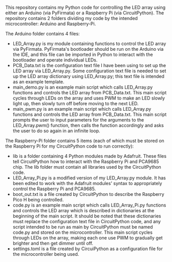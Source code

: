 This repository contains my Python code for controlling the LED array using either an Arduino (via PyFirmata) or a Raspberry Pi (via CircuitPython).
The repository contains 2 folders dividing my code by the intended microcontroller: Arduino and Raspberry-Pi.

The Arduino folder contains 4 files:
- LED_Array.py is my module containing functions to control the LED array via PyFirmata. PyFirmata's bootloader should be run on the Arduino via the IDE, and this file can be imported in Python to interact with the bootloader and operate individual LEDs.
- PCB_Data.txt is the configuration text file I have been using to set up the LED array via LED_Array.py. Some configuration text file is needed to set up the LED array dictionary using LED_Array.py; this text file is intended as an example template.
- main_demo.py is an example main script which calls LED_Array.py functions and controls the LED array from PCB_Data.txt. This main script cycles through LEDs on the array and uses PWM to make an LED slowly light up, then slowly turn off before moving to the next LED.
- main_pwm.py is an example main script which calls LED_Array.py functions and controls the LED array from PCB_Data.txt. This main script prompts the user to input parameters for the arguments to the LED_Array.pwm() function, then calls the function accordingly and asks the user to do so again in an infinite loop.

The Raspberry-Pi folder contains 5 items (each of which must be stored on the Raspberry Pi for my CircuitPython code to run correctly):
- lib is a folder containing 4 Python modules made by Adafruit. These files tell CircuitPython how to interact with the Raspberry Pi and PCA9685 chip. The lib folder must contain all libraries used by the CircuitPython code.
- LED_Array_Pi.py is a modified version of my LED_Array.py module. It has been edited to work with the Adafruit modules' syntax to appropriately control the Raspberry Pi and PCA9685.
- boot_out.txt is a file created by CircuitPython to describe the Raspberry Pico H being controlled.
- code.py is an example main script which calls LED_Array_Pi.py functions and controls the LED array which is described in dictionaries at the beginning of the main script. It should be noted that these dictionaries must replace the configuration text file in CircuitPython code, and any script intended to be run as main by CircuitPython must be named code.py and stored on the microcontroller. This main script cycles through LEDs on the array, making each one use PWM to gradually get brighter and then get dimmer until off.
- settings.toml is a file created by CircuiPython as a configuration file for the microcontroller being used.
